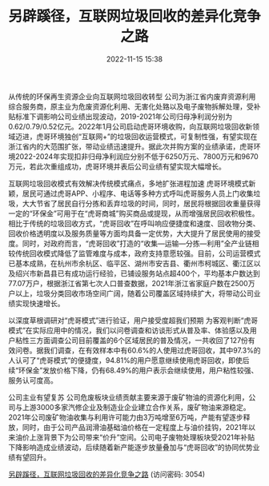 ﻿---
title: 另辟蹊径，互联网垃圾回收的差异化竞争之路
date: 2022-11-15 15:38
tags:
- 大地海洋
updated: 1970-01-01 08:00:00
---

从传统的环保再生资源企业向互联网垃圾回收转型
公司为浙江省内废弃资源利用综合服务商，原主业为危废资源化利用、无害化处臵以及电子废物拆解处理，受补贴标准下调影响公司业绩出现波动，2019-2021年公司归母净利润分别为0.62/0.79/0.52亿元。2022年1月公司启动虎哥环境收购，向互联网垃圾回收新领域迈进，虎哥环境独创“互联网+”的垃圾回收运营模式，可复制性强，有望实现在浙江省内的大范围扩张，带动业绩迅速提升。据此次并购方案的业绩承诺，虎哥环境2022-2024年实现扣非归母净利润应分别不低于6250万元、7800万元和9670万元，若此次重组成功，虎哥环境并表后公司业绩有望实现大幅增长。
<!-- more -->
互联网垃圾回收模式有效解决传统模式痛点，多地扩张进程加速
虎哥环境模式新颖，居民可通过虎哥APP、小程序、电话等多种方式呼叫虎哥服务人员上门收集垃圾，大大节省了居民自行分拣和丢弃垃圾的时间，同时，居民将根据回收重量获得一定的“环保金”可用于在“虎哥商城”购买商品或提现，从而增强居民回收积极性。相比于传统的垃圾回收方式，“虎哥回收”在呼叫响应便捷度和速度、回收物分类、回收价格透明度以及服务质量等方面均具备一定优势，大大提升了居民使用的接受度。同时，对政府而言，“虎哥回收”打造的“收集—运输—分拣—利用”全产业链相较传统回收模式降低了监管难度与成本，政府支持意愿较强。目前，公司运营模式已基本成熟，在杭州市余杭区、临平区、湖州市安吉县、衢州市柯城区、衢江区以及绍兴市新昌县已有成功运行经验，已铺设服务站点超400个，平均基本户数达到77.07万户，根据浙江省第七次人口普查数据，2021年浙江省家庭户数在2500万户以上，垃圾分类回收市场空间广阔，随着公司覆盖区域持续扩大，将带动公司业绩实现快速增长。

以深度草根调研对“虎哥模式”进行验证，用户接受度超我们预期
为客观判断“虎哥模式”在实际应用中的情况，我们以问卷调查和访谈形式从普及率、体验感以及用户粘性三方面调查公司目前覆盖的6个区域居民的普及情况，一共收回了127份有效问卷。据我们调查，在有效样本中有60.6%的人使用过虎哥回收，其中97.3%的人认可了“虎哥模式”的便捷度，94.81%的用户愿意继续使用虎哥回收，即使后续“环保金”发放价格下降，仍有68.49%的用户表示会继续使用，用户粘性较强、服务认可度高。

公司主业有望复苏
公司危废板块业绩贡献主要来源于废矿物油的资源化利用，公司与上游3000多家汽修企业及制造业企业建立合作关系，废矿物油来源稳定。2021年公司废矿物油收集与利用许可能力由3万吨增至6万吨，产能有望逐步释放，同时，由于公司产品润滑油基础油价格在一定程度上与油价挂钩，2021年以来油价上涨背景下为公司带来“价升”空间。公司电子废物处理板块受2021年补贴下降影响造成业绩波动，后续随着新产能逐步放量叠加与“虎哥回收”的协同优势业绩有望回升。

[另辟蹊径，互联网垃圾回收的差异化竞争之路](https://url12.ctfile.com/f/3948612-723797302-86b1d5?p=3054)
(访问密码: 3054)
